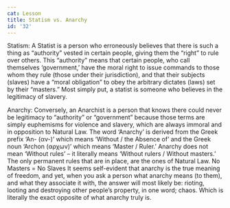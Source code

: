 ```yaml
---
cat: Lesson
title: Statism vs. Anarchy
id: '32'
---
```


Statism:
A Statist is a person who erroneously believes that there is such a thing as “authority” vested
in certain people, giving them the “right” to rule over others. This “authority” means that
certain people, who call themselves ‘government,’ have the moral right to issue commands to
those whom they rule (those under their jurisdiction), and that their subjects (slaves) have a
“moral obligation” to obey the arbitrary dictates (laws) set by their “masters.”
Most simply put, a statist is someone who believes in the legitimacy of slavery.

Anarchy:
Conversely, an Anarchist is a person that knows there could never be legitimacy to
“authority” or “government” because those terms are simply euphemisms for violence and
slavery, which are always immoral and in opposition to Natural Law.
The word ‘Anarchy’ is derived from the Greek prefix ‘An- (αν-)’ which means ‘Without / the
Absence of’ and the Greek noun ‘Archon (αρχων)’ which means ‘Master / Ruler.’
Anarchy does not mean ‘Without rules’ – it literally means ‘Without rulers / Without
masters.’ The only permanent rules that are in place, are the ones of Natural Law.
No Masters = No Slaves
It seems self-evident that anarchy is the true meaning of freedom, and yet, when you ask a
person what anarchy means (to them), and what they associate it with, the answer will most
likely be: rioting, looting and destroying other people’s property, in one word; chaos.
Which is literally the exact opposite of what anarchy truly is.